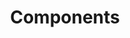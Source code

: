 ---
layout: components
title: Components
permalink: /components
pageName: components
colorTheme: ''
sitemap: false
---